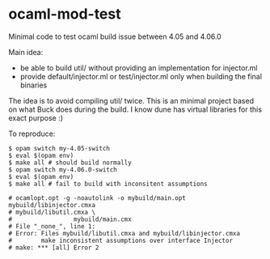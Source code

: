 # ocaml-mod-test
Minimal code to test ocaml build issue between 4.05 and 4.06.0

Main idea:
- be able to build util/ without providing an implementation for injector.ml
- provide default/injector.ml or test/injector.ml only when building the final binaries

The idea is to avoid compiling util/ twice. This is an minimal project based on what Buck does during the build. I know dune has virtual libraries for this exact purpose :)

To reproduce:
```
$ opam switch my-4.05-switch
$ eval $(opam env)
$ make all # should build normally
$ opam switch my-4.06.0-switch
$ eval $(opam env)
$ make all # fail to build with inconsitent assumptions

# ocamlopt.opt -g -noautolink -o mybuild/main.opt mybuild/libinjector.cmxa
# mybuild/libutil.cmxa \
#                 mybuild/main.cmx
# File "_none_", line 1:
# Error: Files mybuild/libutil.cmxa and mybuild/libinjector.cmxa
#        make inconsistent assumptions over interface Injector
# make: *** [all] Error 2
```
